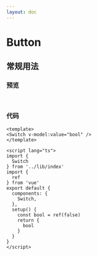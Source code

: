 ```yaml
---
layout: doc
---
```


<script setup>
import switchDemo from '../components/switchDemo.vue'
</script>

# Button

## 常规用法

### 预览
<br>
<switchDemo />

### 代码

``` vue
<template>
<Switch v-model:value="bool" />
</template>

<script lang="ts">
import {
  Switch
} from '../lib/index'
import {
  ref
} from 'vue'
export default {
  components: {
    Switch,
  },
  setup() {
    const bool = ref(false)
    return {
      bool
    }
  }
}
</script>
```
